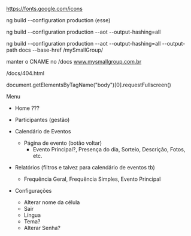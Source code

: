 https://fonts.google.com/icons

ng build --configuration production (esse)

ng build --configuration production --aot --output-hashing=all

ng build --configuration production --aot --output-hashing=all --output-path docs --base-href /mySmallGroup/

manter o CNAME no /docs
www.mysmallgroup.com.br

/docs/404.html
<script>
    window.location.href = "https://www.mysmallgroup.com.br/";
</script>


document.getElementsByTagName("body")[0].requestFullscreen()

Menu
- Home ???

- Participantes (gestão)
- Calendário de Eventos
    - Página de evento (botão voltar)
        - Evento Principal?, Presença do dia, Sorteio, Descrição, Fotos, etc.
- Relatórios (filtros e talvez para calendário de eventos tb)
    - Frequência Geral, Frequência Simples, Evento Principal
- Configurações
    - Alterar nome da célula    
    - Sair
    - Língua
    - Tema?
    - Alterar Senha?